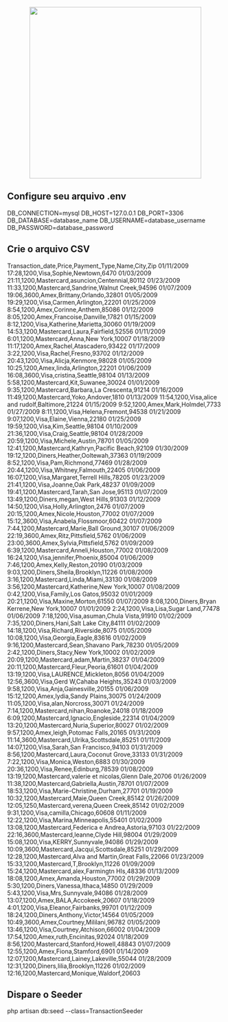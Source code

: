 <p align="center"><a href="https://laravel.com" target="_blank"><img src="https://raw.githubusercontent.com/laravel/art/master/logo-lockup/5%20SVG/2%20CMYK/1%20Full%20Color/laravel-logolockup-cmyk-red.svg" width="400"></a></p>



## Configure seu arquivo .env

DB_CONNECTION=mysql
DB_HOST=127.0.0.1
DB_PORT=3306
DB_DATABASE=database_name
DB_USERNAME=database_username
DB_PASSWORD=database_password

## Crie o arquivo CSV

Transaction_date,Price,Payment_Type,Name,City,Zip
01/11/2009 17:28,1200,Visa,Sophie,Newtown,6470
01/03/2009 21:11,1200,Mastercard,asuncion,Centennial,80112
01/23/2009 11:33,1200,Mastercard,Sandrine,Walnut Creek,94596
01/07/2009 19:06,3600,Amex,Brittany,Orlando,32801
01/05/2009 19:29,1200,Visa,Carmen,Arlington,22201
01/25/2009 8:54,1200,Amex,Corinne,Anthem,85086
01/12/2009 8:05,1200,Amex,Francoise,Danville,17821
01/15/2009 8:12,1200,Visa,Katherine,Marietta,30060
01/19/2009 14:53,1200,Mastercard,Laura,Fairfield,52556
01/11/2009 6:01,1200,Mastercard,Anna,New York,10007
01/18/2009 11:17,1200,Amex,Rachel,Atascadero,93422
01/17/2009 3:22,1200,Visa,Rachel,Fresno,93702
01/12/2009 20:43,1200,Visa,Alicja,Kenmore,98028
01/05/2009 10:25,1200,Amex,linda,Arlington,22201
01/06/2009 16:08,3600,Visa,cristina,Seattle,98104
01/13/2009 5:58,1200,Mastercard,Kit,Suwanee,30024
01/01/2009 9:35,1200,Mastercard,Barbara,La Crescenta,91214
01/16/2009 11:49,1200,Mastercard,Yoko,Andover,1810
01/13/2009 11:54,1200,Visa,alice and rudolf,Baltimore,21224
01/15/2009 9:52,1200,Amex,Mark,Holmdel,7733
01/27/2009 8:11,1200,Visa,Helena,Fremont,94538
01/21/2009 9:07,1200,Visa,Elaine,Vienna,22180
01/25/2009 19:59,1200,Visa,Kim,Seattle,98104
01/10/2009 21:36,1200,Visa,Craig,Seattle,98104
01/28/2009 20:59,1200,Visa,Michele,Austin,78701
01/05/2009 12:41,1200,Mastercard,Kathryn,Pacific Beach,92109
01/30/2009 19:12,1200,Diners,Heather,Ooltewah,37363
01/19/2009 8:52,1200,Visa,Pam,Richmond,77469
01/28/2009 20:44,1200,Visa,Whitney,Falmouth,22405
01/06/2009 16:07,1200,Visa,Margaret,Terrell Hills,78205
01/23/2009 21:41,1200,Visa,Joanne,Oak Park,48237
01/09/2009 19:41,1200,Mastercard,Tarah,San Jose,95113
01/07/2009 13:49,1200,Diners,megan,West Hills,91303
01/12/2009 14:50,1200,Visa,Holly,Arlington,2476
01/07/2009 20:15,1200,Amex,Nicole,Houston,77002
01/07/2009 15:12,3600,Visa,Anabela,Flossmoor,60422
01/07/2009 7:44,1200,Mastercard,Marie,Ball Ground,30107
01/06/2009 22:19,3600,Amex,Ritz,Pittsfield,5762
01/06/2009 23:00,3600,Amex,Sylvia,Pittsfield,5762
01/09/2009 6:39,1200,Mastercard,Anneli,Houston,77002
01/08/2009 16:24,1200,Visa,jennifer,Phoenix,85004
01/06/2009 7:46,1200,Amex,Kelly,Reston,20190
01/03/2009 9:03,1200,Diners,Sheila,Brooklyn,11226
01/08/2009 3:16,1200,Mastercard,Linda,Miami,33130
01/08/2009 3:56,1200,Mastercard,Katherine,New York,10007
01/08/2009 0:42,1200,Visa,Family,Los Gatos,95032
01/01/2009 20:21,1200,Visa,Maxine,Morton,61550
01/07/2009 8:08,1200,Diners,Bryan Kerrene,New York,10007
01/01/2009 2:24,1200,Visa,Lisa,Sugar Land,77478
01/06/2009 7:18,1200,Visa,asuman,Chula Vista,91910
01/02/2009 7:35,1200,Diners,Hani,Salt Lake City,84111
01/02/2009 14:18,1200,Visa,Richard,Riverside,8075
01/05/2009 10:08,1200,Visa,Georgia,Eagle,83616
01/02/2009 9:16,1200,Mastercard,Sean,Shavano Park,78230
01/05/2009 2:42,1200,Diners,Stacy,New York,10002
01/02/2009 20:09,1200,Mastercard,adam,Martin,38237
01/04/2009 20:11,1200,Mastercard,Fleur,Peoria,61601
01/04/2009 13:19,1200,Visa,LAURENCE,Mickleton,8056
01/04/2009 12:56,3600,Visa,Gerd W,Cahaba Heights,35243
01/03/2009 9:58,1200,Visa,Anja,Gainesville,20155
01/06/2009 15:12,1200,Amex,lydia,Sandy Plains,30075
01/24/2009 11:05,1200,Visa,alan,Norcross,30071
01/24/2009 7:14,1200,Mastercard,nihan,Roanoke,24018
01/18/2009 6:09,1200,Mastercard,Ignacio,Engleside,22314
01/04/2009 13:20,1200,Mastercard,Nuria,Superior,80027
01/02/2009 9:57,1200,Amex,leigh,Potomac Falls,20165
01/31/2009 11:14,3600,Mastercard,Ulrika,Scottsdale,85251
01/11/2009 14:07,1200,Visa,Sarah,San Francisco,94103
01/31/2009 8:56,1200,Mastercard,Laura,Coconut Grove,33133
01/31/2009 7:22,1200,Visa,Monica,Weston,6883
01/30/2009 20:36,1200,Visa,Renee,Edinburg,78539
01/08/2009 13:19,1200,Mastercard,valerie et nicolas,Glenn Dale,20706
01/26/2009 11:38,1200,Mastercard,Gabriella,Austin,78701
01/07/2009 18:53,1200,Visa,Marie-Christine,Durham,27701
01/19/2009 10:32,1200,Mastercard,Maie,Queen Creek,85142
01/26/2009 12:05,1250,Mastercard,verena,Queen Creek,85142
01/02/2009 9:31,1200,Visa,camilla,Chicago,60608
01/11/2009 12:22,1200,Visa,Marina,Minneapolis,55401
01/02/2009 13:08,1200,Mastercard,Federica e Andrea,Astoria,97103
01/22/2009 22:16,3600,Mastercard,leanne,Clyde Hill,98004
01/29/2009 15:08,1200,Visa,KERRY,Sunnyvale,94086
01/29/2009 10:09,3600,Mastercard,Jacqui,Scottsdale,85251
01/29/2009 12:28,1200,Mastercard,Alva and Martin,Great Falls,22066
01/23/2009 15:33,1200,Mastercard,T,Brooklyn,11226
01/09/2009 15:24,1200,Mastercard,alex,Farmingtn Hls,48336
01/13/2009 18:08,1200,Amex,Amanda,Houston,77002
01/29/2009 5:30,1200,Diners,Vanessa,Ithaca,14850
01/29/2009 5:43,1200,Visa,Mrs,Sunnyvale,94086
01/28/2009 13:07,1200,Amex,BALA,Accokeek,20607
01/18/2009 4:01,1200,Visa,Eleanor,Fairbanks,99701
01/12/2009 18:24,1200,Diners,Anthony,Victor,14564
01/05/2009 10:49,3600,Amex,Courtney,Mililani,96782
01/05/2009 13:46,1200,Visa,Courtney,Atchison,66002
01/04/2009 17:54,1200,Amex,ruth,Encinitas,92024
01/18/2009 8:56,1200,Mastercard,Stanford,Howell,48843
01/07/2009 12:55,1200,Amex,Fiona,Stamford,6901
01/14/2009 12:07,1200,Mastercard,Lainey,Lakeville,55044
01/28/2009 12:31,1200,Diners,lilia,Brooklyn,11226
01/02/2009 12:16,1200,Mastercard,Monique,Waldorf,20603

## Dispare o Seeder

php artisan db:seed --class=TransactionSeeder
